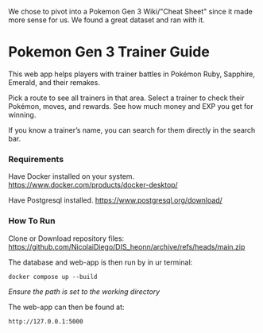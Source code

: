 We chose to pivot into a Pokemon Gen 3 Wiki/"Cheat Sheet" since it made more sense for us. We found a great dataset and ran with it.

# Pokemon Gen 3 Trainer Guide
This web app helps players with trainer battles in Pokémon Ruby, Sapphire, Emerald, and their remakes.

Pick a route to see all trainers in that area.
Select a trainer to check their Pokémon, moves, and rewards.
See how much money and EXP you get for winning.

If you know a trainer’s name, you can search for them directly in the search bar.

### Requirements

Have Docker installed on your system. 
https://www.docker.com/products/docker-desktop/

Have Postgresql installed.
https://www.postgresql.org/download/


### How To Run
Clone or Download repository files: https://github.com/NicolaiDiego/DIS_heonn/archive/refs/heads/main.zip

The database and web-app is then run by in ur terminal:

	docker compose up --build

*Ensure the path is set to the working directory*

The web-app can then be found at:

	http://127.0.0.1:5000
